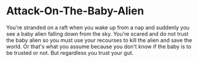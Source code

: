 # Attack-On-The-Baby-Alien
You're stranded on a raft when you wake up from a nap and suddenly you see a baby alien falling down from the sky. You're scared and do not trust the baby alien so you must use your recourses to kill the alien and save the world. Or that's what you assume because you don't know if the baby is to be trusted or not. But regardless you trust your gut.
